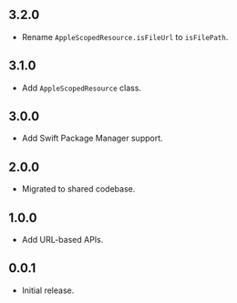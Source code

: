 ## 3.2.0

- Rename `AppleScopedResource.isFileUrl` to `isFilePath`.

## 3.1.0

- Add `AppleScopedResource` class.

## 3.0.0

- Add Swift Package Manager support.

## 2.0.0

- Migrated to shared codebase.

## 1.0.0

- Add URL-based APIs.

## 0.0.1

- Initial release.
